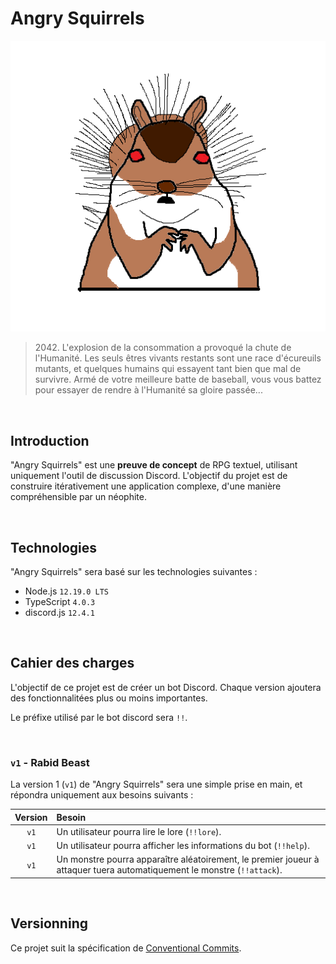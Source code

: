 # Angry Squirrels

<p align="center">
  <img src="./angry_squirrel.png" />
</p>

> 2042\. L'explosion de la consommation a provoqué la chute de l'Humanité. Les seuls êtres vivants restants sont une race d'écureuils mutants, et quelques humains qui essayent tant bien que mal de survivre. Armé de votre meilleure batte de baseball, vous vous battez pour essayer de rendre à l'Humanité sa gloire passée...

<br>

## Introduction

"Angry Squirrels" est une **preuve de concept** de RPG textuel, utilisant uniquement l'outil de discussion Discord. L'objectif du projet est de construire itérativement une application complexe, d'une manière compréhensible par un néophite.

<br>

## Technologies

"Angry Squirrels" sera basé sur les technologies suivantes :

 - Node.js `12.19.0 LTS`
 - TypeScript `4.0.3`
 - discord.js `12.4.1`

<br>

## Cahier des charges

L'objectif de ce projet est de créer un bot Discord. Chaque version ajoutera des fonctionnalitées plus ou moins importantes.

Le préfixe utilisé par le bot discord sera `!!`.

<br>

### `v1` - Rabid Beast

La version 1 (`v1`) de "Angry Squirrels" sera une simple prise en main, et répondra uniquement aux besoins suivants :

Version | Besoin
 :----: | :----- |
 `v1`   | Un utilisateur pourra lire le lore (`!!lore`).
 `v1`   | Un utilisateur pourra afficher les informations du bot (`!!help`).
 `v1`   | Un monstre pourra apparaître aléatoirement, le premier joueur à attaquer tuera automatiquement le monstre (`!!attack`).

<br>

## Versionning

Ce projet suit la spécification de [Conventional Commits](https://www.conventionalcommits.org/fr/v1.0.0/).
